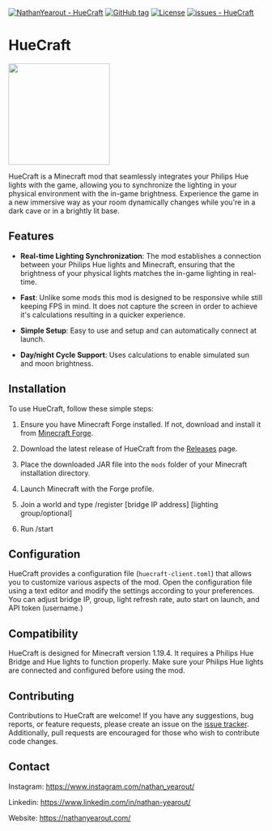 [![NathanYearout - HueCraft](https://img.shields.io/static/v1?label=NathanYearout&message=HueCraft&color=red&logo=github)](https://github.com/NathanYearout/HueCraft "Go to GitHub repo")
[![GitHub tag](https://img.shields.io/github/tag/NathanYearout/HueCraft?include_prereleases=&sort=semver&color=red)](https://github.com/NathanYearout/HueCraft/releases/)
[![License](https://img.shields.io/badge/License-MIT-red)](https://github.com/NathanYearout/HueCraft/blob/main/LICENSE)
[![issues - HueCraft](https://img.shields.io/github/issues/NathanYearout/HueCraft)](https://github.com/NathanYearout/HueCraft/issues)

</div>

# HueCraft

<img src="https://nathanyearout.com/images/projects/project-4.jpg" width="200">

HueCraft is a Minecraft mod that seamlessly integrates your Philips Hue lights with the game, allowing you to synchronize the lighting in your physical environment with the in-game brightness. Experience the game in a new immersive way as your room dynamically changes while you're in a dark cave or in a brightly lit base.

## Features

- **Real-time Lighting Synchronization**: The mod establishes a connection between your Philips Hue lights and Minecraft, ensuring that the brightness of your physical lights matches the in-game lighting in real-time.

- **Fast**: Unlike some mods this mod is designed to be responsive while still keeping FPS in mind. It does not capture the screen in order to achieve it's calculations resulting in a quicker experience.
  
- **Simple Setup**: Easy to use and setup and can automatically connect at launch.

- **Day/night Cycle Support**: Uses calculations to enable simulated sun and moon brightness.

## Installation

To use HueCraft, follow these simple steps:

1. Ensure you have Minecraft Forge installed. If not, download and install it from [Minecraft Forge](https://files.minecraftforge.net/).

2. Download the latest release of HueCraft from the [Releases](https://github.com/NathanYearout/HueCraft/releases) page.

3. Place the downloaded JAR file into the `mods` folder of your Minecraft installation directory.

4. Launch Minecraft with the Forge profile.

5. Join a world and type /register [bridge IP address] [lighting group/optional]

6. Run /start

## Configuration

HueCraft provides a configuration file (`huecraft-client.toml`) that allows you to customize various aspects of the mod. Open the configuration file using a text editor and modify the settings according to your preferences. You can adjust bridge IP, group, light refresh rate, auto start on launch, and API token (username.)

## Compatibility

HueCraft is designed for Minecraft version 1.19.4. It requires a Philips Hue Bridge and Hue lights to function properly. Make sure your Philips Hue lights are connected and configured before using the mod.

## Contributing

Contributions to HueCraft are welcome! If you have any suggestions, bug reports, or feature requests, please create an issue on the [issue tracker](https://github.com/NathanYearout/HueCraft/issues). Additionally, pull requests are encouraged for those who wish to contribute code changes.

## Contact

Instagram: https://www.instagram.com/nathan_yearout/

Linkedin: https://www.linkedin.com/in/nathan-yearout/

Website: https://nathanyearout.com/
